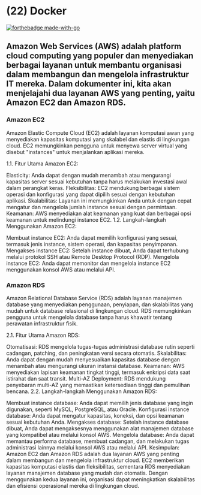 # (22) Docker
[![forthebadge made-with-go](http://ForTheBadge.com/images/badges/made-with-go.svg)](https://go.dev/)


## Amazon Web Services (AWS) adalah platform cloud computing yang populer dan menyediakan berbagai layanan untuk membantu organisasi dalam membangun dan mengelola infrastruktur IT mereka. Dalam dokumenter ini, kita akan menjelajahi dua layanan AWS yang penting, yaitu Amazon EC2 dan Amazon RDS.

### Amazon EC2
Amazon Elastic Compute Cloud (EC2) adalah layanan komputasi awan yang menyediakan kapasitas komputasi yang skalabel dan elastis di lingkungan cloud. EC2 memungkinkan pengguna untuk menyewa server virtual yang disebut "instances" untuk menjalankan aplikasi mereka.

1.1. Fitur Utama Amazon EC2:

Elasticity: Anda dapat dengan mudah menambah atau mengurangi kapasitas server sesuai kebutuhan tanpa harus melakukan investasi awal dalam perangkat keras.
Fleksibilitas: EC2 mendukung berbagai sistem operasi dan konfigurasi yang dapat dipilih sesuai dengan kebutuhan aplikasi.
Skalabilitas: Layanan ini memungkinkan Anda untuk dengan cepat mengatur dan mengelola jumlah instance sesuai dengan permintaan.
Keamanan: AWS menyediakan alat keamanan yang kuat dan berbagai opsi keamanan untuk melindungi instance EC2.
1.2. Langkah-langkah Menggunakan Amazon EC2:

Membuat instance EC2: Anda dapat memilih konfigurasi yang sesuai, termasuk jenis instance, sistem operasi, dan kapasitas penyimpanan.
Mengakses instance EC2: Setelah instance dibuat, Anda dapat terhubung melalui protokol SSH atau Remote Desktop Protocol (RDP).
Mengelola instance EC2: Anda dapat memonitor dan mengelola instance EC2 menggunakan konsol AWS atau melalui API.

### Amazon RDS
Amazon Relational Database Service (RDS) adalah layanan manajemen database yang menyediakan penggunaan, penyiapan, dan skalabilitas yang mudah untuk database relasional di lingkungan cloud. RDS memungkinkan pengguna untuk mengelola database tanpa harus khawatir tentang perawatan infrastruktur fisik.

2.1. Fitur Utama Amazon RDS:

Otomatisasi: RDS mengelola tugas-tugas administrasi database rutin seperti cadangan, patching, dan peningkatan versi secara otomatis.
Skalabilitas: Anda dapat dengan mudah menyesuaikan kapasitas database dengan menambah atau mengurangi ukuran instansi database.
Keamanan: AWS menyediakan lapisan keamanan tingkat tinggi, termasuk enkripsi data saat istirahat dan saat transit.
Multi-AZ Deployment: RDS mendukung penyebaran multi-AZ yang memastikan ketersediaan tinggi dan pemulihan bencana.
2.2. Langkah-langkah Menggunakan Amazon RDS:

Membuat instance database: Anda dapat memilih jenis database yang ingin digunakan, seperti MySQL, PostgreSQL, atau Oracle.
Konfigurasi instance database: Anda dapat mengatur kapasitas, koneksi, dan opsi keamanan sesuai kebutuhan Anda.
Mengakses database: Setelah instance database dibuat, Anda dapat mengaksesnya menggunakan alat manajemen database yang kompatibel atau melalui konsol AWS.
Mengelola database: Anda dapat memantau performa database, membuat cadangan, dan melakukan tugas administrasi lainnya melalui konsol AWS atau melalui API.
Kesimpulan:
Amazon EC2 dan Amazon RDS adalah dua layanan AWS yang penting dalam membangun dan mengelola infrastruktur cloud. EC2 memberikan kapasitas komputasi elastis dan fleksibilitas, sementara RDS menyediakan layanan manajemen database yang mudah dan otomatis. Dengan menggunakan kedua layanan ini, organisasi dapat meningkatkan skalabilitas dan efisiensi operasional mereka di lingkungan cloud.